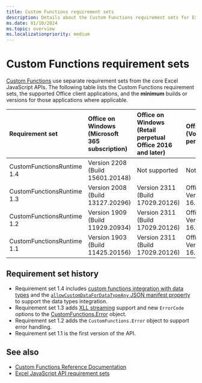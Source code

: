 ```yaml
---
title: Custom Functions requirement sets
description: Details about the Custom Functions requirement sets for Excel JavaScript API.
ms.date: 01/10/2024
ms.topic: overview
ms.localizationpriority: medium
---
```


# Custom Functions requirement sets

[Custom Functions](/office/dev/add-ins/excel/custom-functions-overview) use separate requirement sets from the core Excel JavaScript APIs. The following table lists the Custom Functions requirement sets, the supported Office client applications, and the **minimum** builds or versions for those applications where applicable.

| Requirement set | Office on Windows<br>(Microsoft 365 subscription) | Office on Windows<br>(Retail perpetual Office 2016 and later) | Office on Windows<br>(Volume-licensed perpetual) | Office on Mac | Office on iPad | Office on the web |
|:-----|:-----|:-----|:-----|:-----|:-----|:-----|
| CustomFunctionsRuntime 1.4 | Version 2208 (Build 15601.20148) | Not supported | Not supported | 16.64 | Not supported | Supported |
| CustomFunctionsRuntime 1.3 | Version 2008 (Build 13127.20296) | Version 2311 (Build 17029.20126) | Office 2021: Version 2108 (Build 16.0.14332.20011) | 16.40.20081000 | Not supported | Supported |
| CustomFunctionsRuntime 1.2 | Version 1909 (Build 11929.20934) | Version 2311 (Build 17029.20126) | Office 2021: Version 2108 (Build 16.0.14332.20011) | 16.34.20020900 | Not supported | Supported |
| CustomFunctionsRuntime 1.1 | Version 1903 (Build 11425.20156) | Version 2311 (Build 17029.20126) | Office 2021: Version 2108 (Build 16.0.14332.20011) | 16.34 | Not supported | Supported |

## Requirement set history

- Requirement set 1.4 includes [custom functions integration with data types](/office/dev/add-ins/excel/custom-functions-data-types-concepts) and the [`allowCustomDataForDataTypeAny` JSON manifest property](/office/dev/add-ins/excel/custom-functions-json#allowcustomdatafordatatypeany) to support the data types integration.
- Requirement set 1.3 adds [XLL streaming](/office/dev/add-ins/excel/make-custom-functions-compatible-with-xll-udf#custom-function-behavior-for-xll-compatible-functions) support and new `ErrorCode` options to the [CustomFunctions.Error](/javascript/api/custom-functions-runtime/customfunctions.error) object.
- Requirement set 1.2 adds the `CustomFunctions.Error` object to support error handling.
- Requirement set 1.1 is the first version of the API.

## See also

- [Custom Functions Reference Documentation](/javascript/api/custom-functions-runtime)
- [Excel JavaScript API requirement sets](excel-api-requirement-sets.md)

